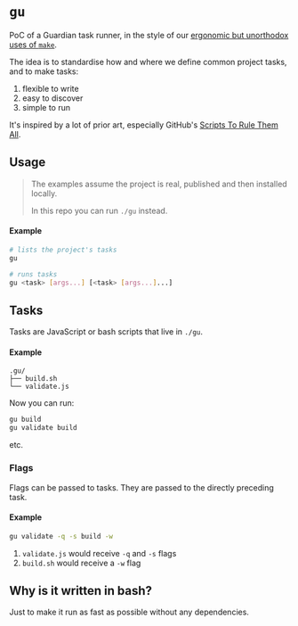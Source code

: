 # `gu`

PoC of a Guardian task runner, in the style of our [ergonomic but unorthodox uses of `make`](https://github.com/guardian/dotcom-rendering/blob/dc76d6b6676222d23ade13ede7282bd506470679/dotcom-rendering/makefile).

The idea is to standardise how and where we define common project tasks, and to
make tasks:

1. flexible to write
2. easy to discover
3. simple to run

It's inspired by a lot of prior art, especially GitHub's [Scripts To Rule Them All](https://github.com/github/scripts-to-rule-them-all).

## Usage

> The examples assume the project is real, published and then installed locally.
>
> In this repo you can run `./gu` instead.

#### Example

```sh
# lists the project's tasks
gu

# runs tasks
gu <task> [args...] [<task> [args...]...]
```

## Tasks

Tasks are JavaScript or bash scripts that live in `./gu`.

#### Example

```
.gu/
├── build.sh
└── validate.js
```

Now you can run:

```sh
gu build
gu validate build
```

etc.

### Flags

Flags can be passed to tasks. They are passed to the directly preceding task.

#### Example

```sh
gu validate -q -s build -w
```

1. `validate.js` would receive `-q` and `-s` flags
2. `build.sh` would receive a `-w` flag

## Why is it written in bash?

Just to make it run as fast as possible without any dependencies.
